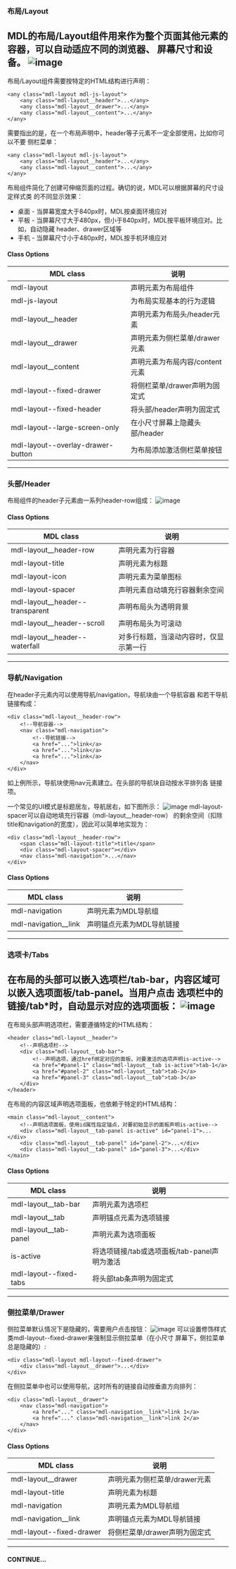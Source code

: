 ### 布局/Layout
MDL的布局/Layout组件用来作为整个页面其他元素的容器，可以自动适应不同的浏览器、 屏幕尺寸和设备。
![image](http://cw.hubwiz.com/card/c/55adae643ad79a1b05dcbf77/1/2/1/img/mdl-layout.png)
---
布局/Layout组件需要按特定的HTML结构进行声明：
```
<any class="mdl-layout mdl-js-layout">
    <any class="mdl-layout__header">...</any>
    <any class="mdl-layout__drawer">...</any>
    <any class="mdl-layout__content">...</any>
</any>
```
需要指出的是，在一个布局声明中，header等子元素不一定全部使用，比如你可以不要 侧栏菜单：
```
<any class="mdl-layout mdl-js-layout">
    <any class="mdl-layout__header">...</any>
    <any class="mdl-layout__content">...</any>
</any>
```
布局组件简化了创建可伸缩页面的过程。确切的说，MDL可以根据屏幕的尺寸设定样式类 的不同显示效果：
- 桌面 - 当屏幕宽度大于840px时，MDL按桌面环境应对
- 平板 - 当屏幕尺寸大于480px，但小于840px时，MDL按平板环境应对。比如，自动隐藏 header、drawer区域等
- 手机 - 当屏幕尺寸小于480px时，MDL按手机环境应对
#### Class Options

MDL class | 说明
---|---
mdl-layout | 声明元素为布局组件
mdl-js-layout | 为布局实现基本的行为逻辑
mdl-layout__header | 声明元素为布局头/header元素
mdl-layout__drawer | 声明元素为侧栏菜单/drawer元素
mdl-layout__content | 声明元素为布局内容/content元素
mdl-layout--fixed-drawer | 将侧栏菜单/drawer声明为固定式
mdl-layout--fixed-header | 将头部/header声明为固定式
mdl-layout--large-screen-only | 在小尺寸屏幕上隐藏头部/header
mdl-layout--overlay-drawer-button | 为布局添加激活侧栏菜单按钮

---
### 头部/Header
布局组件的header子元素由一系列header-row组成：
![image](http://cw.hubwiz.com/card/c/55adae643ad79a1b05dcbf77/1/2/2/img/mdl-layout__header.png)
#### Class Options

MDL class | 说明
--- | ---
mdl-layout__header-row | 声明元素为行容器
mdl-layout-title | 声明元素为标题
mdl-layout-icon | 声明元素为菜单图标
mdl-layout-spacer | 声明元素自动填充行容器剩余空间
mdl-layout__header--transparent | 声明布局头为透明背景
mdl-layout__header--scroll | 声明布局头为可滚动
mdl-layout__header--waterfall | 对多行标题，当滚动内容时，仅显示第一行

---
### 导航/Navigation
在header子元素内可以使用导航/navigation，导航块由一个导航容器 和若干导航链接构成：
```
<div class="mdl-layout__header-row">
    <!--导航容器-->
    <nav class="mdl-navigation">
        <!--导航链接-->
        <a href="...">link</a>
        <a href="...">link</a>
        <a href="...">link</a>
    </nav>
</div>
```
如上例所示，导航块使用nav元素建立。在头部的导航块自动按水平排列各 链接项。

一个常见的UI模式是标题居左，导航居右，如下图所示：
![image](http://cw.hubwiz.com/card/c/55adae643ad79a1b05dcbf77/1/2/3/img/mdl-navigation.png)
mdl-layout-spacer可以自动地填充行容器（mdl-layout__header-row） 的剩余空间（扣除title和navigation的宽度），因此可以简单地实现为：
```
<div class="mdl-layout__header-row">
    <span class="mdl-layout-title">title</span>
    <div class="mdl-layout-spacer"></div>
    <nav class="mdl-navigation">...</nav>
</div>
```
#### Class Options

MDL class | 说明
--- | ---
mdl-navigation | 声明元素为MDL导航组
mdl-navigation__link | 声明锚点元素为MDL导航链接

---
### 选项卡/Tabs
在布局的头部可以嵌入选项栏/tab-bar，内容区域可以嵌入选项面板/tab-panel。当用户点击 选项栏中的链接/tab*时，自动显示对应的选项面板：
![image](http://cw.hubwiz.com/card/c/55adae643ad79a1b05dcbf77/1/2/4/img/mdl-layout__tab.png)
---
在布局头部声明选项栏，需要遵循特定的HTML结构：
```
<header class="mdl-layout__header">
    <!--声明选项栏-->
    <div class="mdl-layout__tab-bar">
        <!--声明选项，通过href绑定对应的面板，对要激活的选项声明is-active-->
        <a href="#panel-1" class="mdl-layout__tab is-active">tab-1</a>
        <a href="#panel-2" class="mdl-layout__tab">tab-2</a>
        <a href="#panel-3" class="mdl-layout__tab">tab-3</a>
    </div>
</header>
```
在布局的内容区域声明选项面板，也依赖于特定的HTML结构：
```
<main class="mdl-layout__content">
    <!--声明选项面板，使用id属性指定锚点，对要初始显示的面板声明is-active-->
    <div class="mdl-layout__tab-panel is-active" id="panel-1">...</div>
    <div class="mdl-layout__tab-panel" id="panel-2">...</div>
    <div class="mdl-layout__tab-panel" id="panel-3">...</div>
</main>
```
#### Class Options

MDL class | 说明
--- | ---
mdl-layout__tab-bar | 声明元素为选项栏
mdl-layout__tab | 声明锚点元素为选项链接
mdl-layout__tab-panel | 声明元素为选项面板
is-active | 将选项链接/tab或选项面板/tab-panel声明为激活
mdl-layout--fixed-tabs | 将头部tab条声明为固定式

---
### 侧拉菜单/Drawer
侧拉菜单默认情况下是隐藏的，需要用户点击按钮：
![image](http://cw.hubwiz.com/card/c/55adae643ad79a1b05dcbf77/1/2/5/img/mdl-layout__drawer.png)
可以设置修饰样式类mdl-layout--fixed-drawer来强制显示侧拉菜单（在小尺寸 屏幕下，侧拉菜单总是隐藏的）:
```
<div class="mdl-layout mdl-layout--fixed-drawer">
    <div class="mdl-layout__drawer">...</div>
</div>
```
在侧拉菜单中也可以使用导航，这时所有的链接自动按垂直方向排列：
```
<div class="mdl-layout__drawer">
    <nav class="mdl-navigation">
        <a href="..." class="mdl-navigation__link">link 1</a>
        <a href="..." class="mdl-navigation__link">link 2</a>
    </nav>
</div>
```

#### Class Options

MDL class | 说明
--- | ---
mdl-layout__drawer | 声明元素为侧栏菜单/drawer元素
mdl-layout-title | 声明元素为标题
mdl-navigation | 声明元素为MDL导航组
mdl-navigation__link | 声明锚点元素为MDL导航链接
mdl-layout--fixed-drawer | 将侧栏菜单/drawer声明为固定式

---
#### CONTINUE...